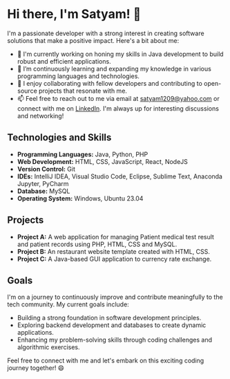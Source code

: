 # Hi there, I'm Satyam! 👋

I'm a passionate developer with a strong interest in creating software solutions that make a positive impact. Here's a bit about me:

- 🔭 I'm currently working on honing my skills in Java development to build robust and efficient applications.
- 🌱 I’m continuously learning and expanding my knowledge in various programming languages and technologies.
- 👯 I enjoy collaborating with fellow developers and contributing to open-source projects that resonate with me.
- 📫 Feel free to reach out to me via email at satyam1209@yahoo.com or connect with me on [LinkedIn](https://www.linkedin.com/in/satyam1209). I'm always up for interesting discussions and networking!

## Technologies and Skills

- **Programming Languages:** Java, Python, PHP
- **Web Development:** HTML, CSS, JavaScript, React, NodeJS
- **Version Control:** Git
- **IDEs:** IntelliJ IDEA, Visual Studio Code, Eclipse, Sublime Text, Anaconda Jupyter, PyCharm 
- **Database:** MySQL
- **Operating System:** Windows, Ubuntu 23.04

## Projects

- **Project A:** A web application for managing Patient medical test result and patient records using PHP, HTML, CSS and MySQL.
- **Project B:** An restaurant website template created with HTML, CSS.
- **Project C:** A Java-based GUI application to currency rate exchange.

## Goals

I'm on a journey to continuously improve and contribute meaningfully to the tech community. My current goals include:

- Building a strong foundation in software development principles.
- Exploring backend development and databases to create dynamic applications.
- Enhancing my problem-solving skills through coding challenges and algorithmic exercises.

Feel free to connect with me and let's embark on this exciting coding journey together! 😄
